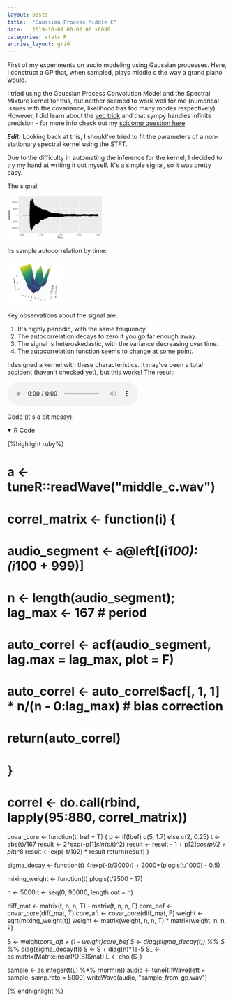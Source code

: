 ```yaml
---
layout: posts
title:  "Gaussian Process Middle C"
date:   2019-10-09 00:02:00 +0000
categories: stats R
entries_layout: grid
---
```


First of my experiments on audio modeling using Gaussian processes. Here, I construct a GP that, when sampled, plays middle c the way a grand piano would.

I tried using the Gaussian Process Convolution Model and the Spectral Mixture kernel for this, but neither seemed to work well for me (numerical issues with the covariance, likelihood has too many modes respectively). However, I did learn about the [vec trick](https://en.wikipedia.org/wiki/Kronecker_product#Matrix_equations) and that sympy handles infinite precision - for more info check out my [scicomp question here](https://scicomp.stackexchange.com/questions/33517/inverse-of-large-symmetric-matrix).

_**Edit:**_ Looking back at this, I should've tried to fit the parameters of a non-stationary spectral kernel using the STFT.

Due to the difficulty in automating the inference for the kernel, I decided to try my hand at writing it out myself. It's a simple signal, so it was pretty easy.

The signal:

<img src="/images/pltmc.png" height="100">

Its sample autocorrelation by time:

<img src="/images/acfmc.png" height="100">

Key observations about the signal are:

  1. It's highly periodic, with the same frequency.
  2. The autocorrelation decays to zero if you go far enough away.
  3. The signal is heteroskedastic, with the variance decreasing over time.
  4. The autocorrelation function seems to change at some point.

I designed a kernel with these characteristics. It may've been a total accident (haven't checked yet), but this works! The result:

<audio controls>
  <source src="/audio/sample_from_gp.wav" type="audio/wav">
  Browser cannot play audio.
</audio> <br>

Code (it's a bit messy):

<details open>
<summary> R Code </summary>
 
{%highlight ruby%}

# a <- tuneR::readWave("middle_c.wav")
# 
# correl_matrix <- function(i) {
#     audio_segment <- a@left[(i*100):(i*100 + 999)]
#     n <- length(audio_segment); lag_max <- 167 # period
#     auto_correl <- acf(audio_segment, lag.max = lag_max, plot = F)
#     auto_correl <- auto_correl$acf[, 1, 1] * n/(n - 0:lag_max) # bias correction
#     return(auto_correl)
# }

# correl <- do.call(rbind, lapply(95:880, correl_matrix))

covar_core <- function(t, bef = T) {
	p <- if(!bef) c(5, 1.7) else c(2, 0.25)
	t <- abs(t)/167
	result <- 2*exp(-p[1]*sin(pi*t)^2)
	result <- result - 1 + p[2]*cos(pi/2 + pi*t)^8
	result <- exp(-t/102) * result
	return(result)
}

sigma_decay <- function(t) 4*t*exp(-(t/3000)) + 2000*(plogis(t/1000) - 0.5)

mixing_weight <- function(t) plogis(t/2500 - 17)

n <- 5000
t <- seq(0, 90000, length.out = n)

diff_mat <- matrix(t, n, n, T) - matrix(t, n, n, F)
core_bef <- covar_core(diff_mat, T)
core_aft <- covar_core(diff_mat, F)
weight <- sqrt(mixing_weight(t))
weight <- matrix(weight, n, n, T) * matrix(weight, n, n, F)

S <- weight*core_aft + (1 - weight)*core_bef
S <- diag(sigma_decay(t)) %*% S %*% diag(sigma_decay(t))
S <- S + diag(n)*1e-5
S_ <- as.matrix(Matrix::nearPD(S)$mat)
L <- chol(S_)

sample <- as.integer(t(L) %*% rnorm(n))
audio <- tuneR::Wave(left = sample, samp.rate = 5000)
writeWave(audio, "sample_from_gp.wav")

{% endhighlight %}
 
</details>
